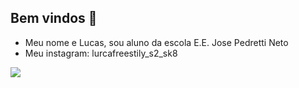 ## Bem vindos 👋
- Meu nome e Lucas, sou aluno da escola E.E. Jose Pedretti Neto
- Meu instagram: lurcafreestily_s2_sk8


![](https://media1.tenor.com/m/LBmpVq1S_Y4AAAAC/brazil-flag.gif)
